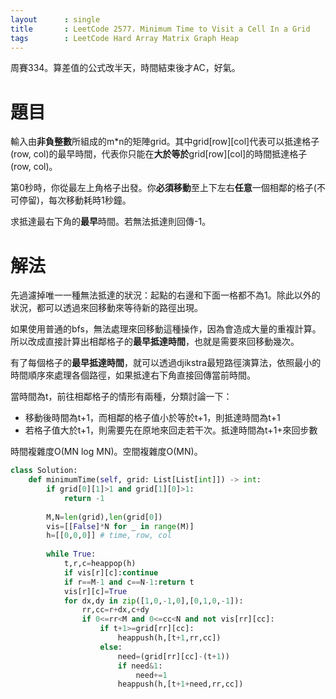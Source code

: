 ```yaml
--- 
layout      : single
title       : LeetCode 2577. Minimum Time to Visit a Cell In a Grid
tags        : LeetCode Hard Array Matrix Graph Heap
---
```

周賽334。算差值的公式改半天，時間結束後才AC，好氣。  

# 題目
輸入由**非負整數**所組成的m\*n的矩陣grid。其中grid[row][col]代表可以抵達格子(row, col)的最早時間，代表你只能在**大於等於**grid[row][col]的時間抵達格子(row, col)。  

第0秒時，你從最左上角格子出發。你**必須移動**至上下左右**任意**一個相鄰的格子(不可停留)，每次移動耗時1秒鐘。  

求抵達最右下角的**最早**時間。若無法抵達則回傳-1。  

# 解法
先過濾掉唯一一種無法抵達的狀況：起點的右邊和下面一格都不為1。除此以外的狀況，都可以透過來回移動來等待新的路徑出現。  

如果使用普通的bfs，無法處理來回移動這種操作，因為會造成大量的重複計算。所以改成直接計算出相鄰格子的**最早抵達時間**，也就是需要來回移動幾次。  

有了每個格子的**最早抵達時間**，就可以透過djikstra最短路徑演算法，依照最小的時間順序來處理各個路徑，如果抵達右下角直接回傳當前時間。  

當時間為t，前往相鄰格子的情形有兩種，分類討論一下：  
- 移動後時間為t+1，而相鄰的格子值小於等於t+1，則抵達時間為t+1  
- 若格子值大於t+1，則需要先在原地來回走若干次。抵達時間為t+1+來回步數  

時間複雜度O(MN log MN)。空間複雜度O(MN)。  

```python
class Solution:
    def minimumTime(self, grid: List[List[int]]) -> int:
        if grid[0][1]>1 and grid[1][0]>1:
            return -1
        
        M,N=len(grid),len(grid[0])
        vis=[[False]*N for _ in range(M)]
        h=[[0,0,0]] # time, row, col
        
        while True:
            t,r,c=heappop(h)
            if vis[r][c]:continue
            if r==M-1 and c==N-1:return t
            vis[r][c]=True
            for dx,dy in zip([1,0,-1,0],[0,1,0,-1]):
                rr,cc=r+dx,c+dy
                if 0<=rr<M and 0<=cc<N and not vis[rr][cc]:
                    if t+1>=grid[rr][cc]:
                        heappush(h,[t+1,rr,cc])
                    else:
                        need=(grid[rr][cc]-(t+1))
                        if need&1:
                            need+=1
                        heappush(h,[t+1+need,rr,cc])
```
